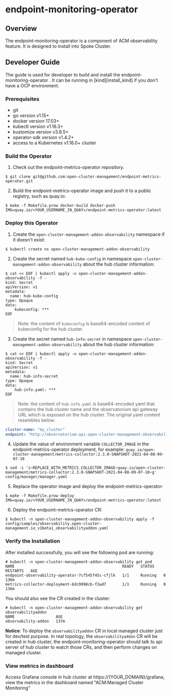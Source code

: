 # endpoint-monitoring-operator

## Overview

The endpoint-monitoring-operator is a component of ACM observability feature. It is designed to install into Spoke Cluster.


## Developer Guide
The guide is used for developer to build and install the endpoint-monitoring-operator . It can be running in [kind][install_kind] if you don't have a OCP environment.

### Prerequisites

- git
- go version v1.15+
- docker version 17.03+
- kubectl version v1.16.3+
- kustomize version v3.8.5+
- operator-sdk version v1.4.2+
- access to a Kubernetes v1.16.0+ cluster

### Build the Operator

1. Check out the endpoint-metrics-operator repository.

```
$ git clone git@github.com:open-cluster-management/endpoint-metrics-operator.git
```

2. Build the endpoint-metrics-operator image and push it to a public registry, such as quay.io:

```
$ make -f Makefile.prow docker-build docker-push IMG=quay.io/<YOUR_USERNAME_IN_QUAY>/endpoint-metrics-operator:latest
```

### Deploy this Operator

1. Create the `open-cluster-management-addon-observability` namespace if it doesn't exist:

```
$ kubectl create ns open-cluster-management-addon-observability
```

2. Create the secret named `hub-kube-config` in namespace `open-cluster-management-addon-observability` about the hub cluster information:

```
$ cat << EOF | kubectl apply -n open-cluster-management-addon-observability -f -
kind: Secret
apiVersion: v1
metadata:
  name: hub-kube-config
type: Opaque
data:
    kubeconfig: ***
EOF
```

> Note: the content of `kubeconfig` is base64-encoded content of kubeconfig for the hub cluster.

3. Create the secret named `hub-info-secret` in namespace `open-cluster-management-addon-observability` about the hub cluster information:

```
$ cat << EOF | kubectl apply -n open-cluster-management-addon-observability -f -
kind: Secret
apiVersion: v1
metadata:
  name: hub-info-secret
type: Opaque
data:
    hub-info.yaml: ***
EOF
```

> Note: the content of `hub-info.yaml` is base64-encoded yaml that contains the hub cluster name and the observatorium api gateway URL which is exposed on the hub cluster. The original yaml content resembles below:

```yaml
cluster-name: "my_cluster"
endpoint: "http://observatorium-api-open-cluster-management-observability.apps.stage3.demo.red-chesterfield.com/api/v1/receive"
```

4. Update the value of environment variable `COLLECTOR_IMAGE` in the endpoint-metrics-operator deployment, for example: `quay.io/open-cluster-management/metrics-collector:2.3.0-SNAPSHOT-2021-04-08-09-07-10`

```
$ sed -i 's~REPLACE_WITH_METRICS_COLLECTOR_IMAGE~quay.io/open-cluster-management/metrics-collector:2.3.0-SNAPSHOT-2021-04-08-09-07-10~g' config/manager/manager.yaml
```

5. Replace the operator image and deploy the endpoint-metrics-operator:

```
$ make -f Makefile.prow deploy IMG=quay.io/<YOUR_USERNAME_IN_QUAY>/endpoint-metrics-operator:latest
```

6. Deploy the endpoint-metrics-operator CR:

```
$ kubectl -n open-cluster-management-addon-observability apply -f config/samples/observability.open-cluster-management.io_v1beta1_observabilityaddon.yaml
```

### Verify the Installation

After installed successfully, you will see the following pod are running:

```
# kubectl -n open-cluster-management-addon-observability get pod
NAME                                               READY   STATUS    RESTARTS   AGE
endpoint-observability-operator-7cf545f45c-cfjlk   1/1     Running   0          136m
metrics-collector-deployment-6dc9998cb-f2wd7       1/1     Running   0          136m
```

You should also see the CR created in the cluster:

```
# kubectl -n open-cluster-management-addon-observability get observabilityaddon
NAME                  AGE
observability-addon   137m
```

**Notice**: To deploy the `observabilityaddon` CR in local managed cluster just for dev/test purpose. In real topology, the `observabilityaddon` CR will be created in hub cluster, the endpoint-monitoring-operator should talk to api server of hub cluster to watch those CRs, and then perform changes on managed cluster. 

### View metrics in dashboard

Access Grafana console in hub cluster at https://{YOUR_DOMAIN}/grafana, view the metrics in the dashboard named "ACM:Managed Cluster Monitoring"
